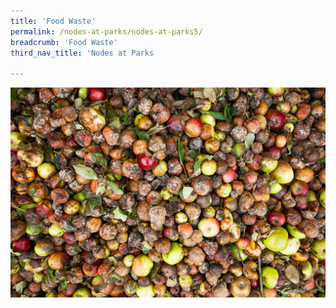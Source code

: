 ```yaml
---
title: 'Food Waste'
permalink: /nodes-at-parks/nodes-at-parks5/
breadcrumb: 'Food Waste'
third_nav_title: 'Nodes at Parks

---
```


![](../images/nodes-at-parks-09-min.jpg)